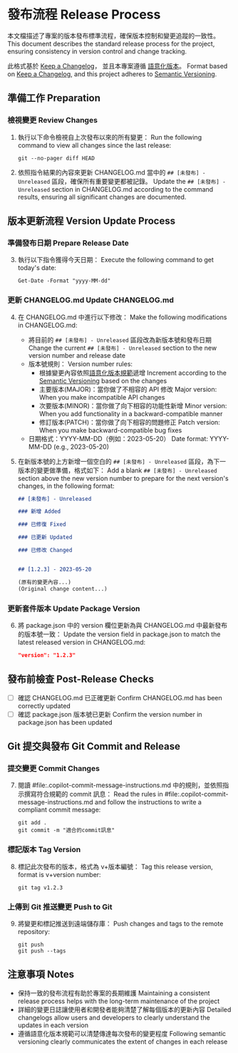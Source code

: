 # 發布流程 Release Process

本文檔描述了專案的版本發布標準流程，確保版本控制和變更追蹤的一致性。
This document describes the standard release process for the project, ensuring consistency in version control and change tracking.

此格式基於 [Keep a Changelog](https://keepachangelog.com/zh-TW/1.0.0/)，
並且本專案遵循 [語意化版本](https://semver.org/lang/zh-TW/)。
Format based on [Keep a Changelog](https://keepachangelog.com/en/1.0.0/),
and this project adheres to [Semantic Versioning](https://semver.org/spec/v2.0.0.html).

## 準備工作 Preparation

### 檢視變更 Review Changes

1. 執行以下命令檢視自上次發布以來的所有變更：
   Run the following command to view all changes since the last release:

   ```
   git --no-pager diff HEAD
   ```

2. 依照指令結果的內容來更新 CHANGELOG.md 當中的 `## [未發布] - Unreleased` 區段，確保所有重要變更都被記錄。
   Update the `## [未發布] - Unreleased` section in CHANGELOG.md according to the command results, ensuring all significant changes are documented.

## 版本更新流程 Version Update Process

### 準備發布日期 Prepare Release Date

3. 執行以下指令獲得今天日期：
   Execute the following command to get today's date:

   ```
   Get-Date -Format "yyyy-MM-dd"
   ```

### 更新 CHANGELOG.md Update CHANGELOG.md

4. 在 CHANGELOG.md 中進行以下修改：
   Make the following modifications in CHANGELOG.md:
   - 將目前的 `## [未發布] - Unreleased` 區段改為新版本號和發布日期
     Change the current `## [未發布] - Unreleased` section to the new version number and release date
   - 版本號規則：
     Version number rules:
     - 根據變更內容依照[語意化版本規範](https://semver.org/lang/zh-TW/)遞增
       Increment according to the [Semantic Versioning](https://semver.org/spec/v2.0.0.html) based on the changes
     - 主要版本(MAJOR)：當你做了不相容的 API 修改
       Major version: When you make incompatible API changes
     - 次要版本(MINOR)：當你做了向下相容的功能性新增
       Minor version: When you add functionality in a backward-compatible manner
     - 修訂版本(PATCH)：當你做了向下相容的問題修正
       Patch version: When you make backward-compatible bug fixes
   - 日期格式：YYYY-MM-DD（例如：2023-05-20）
     Date format: YYYY-MM-DD (e.g., 2023-05-20)

5. 在新版本號的上方新增一個空白的 `## [未發布] - Unreleased` 區段，為下一版本的變更做準備，格式如下：
   Add a blank `## [未發布] - Unreleased` section above the new version number to prepare for the next version's changes, in the following format:

   ```markdown
   ## [未發布] - Unreleased

   ### 新增 Added

   ### 已修復 Fixed

   ### 已更新 Updated

   ### 已修改 Changed


   ## [1.2.3] - 2023-05-20
   
   (原有的變更內容...)
   (Original change content...)
   ```

### 更新套件版本 Update Package Version

6. 將 package.json 中的 version 欄位更新為與 CHANGELOG.md 中最新發布的版本號一致：
   Update the version field in package.json to match the latest released version in CHANGELOG.md:

   ```json
   "version": "1.2.3"
   ```

## 發布前檢查 Post-Release Checks

- [ ] 確認 CHANGELOG.md 已正確更新
      Confirm CHANGELOG.md has been correctly updated
- [ ] 確認 package.json 版本號已更新
      Confirm the version number in package.json has been updated

## Git 提交與發布 Git Commit and Release

### 提交變更 Commit Changes

7. 閱讀 #file:.copilot-commit-message-instructions.md 中的規則，並依照指示撰寫符合規範的 commit 訊息：
   Read the rules in #file:.copilot-commit-message-instructions.md and follow the instructions to write a compliant commit message:

   ```
   git add .
   git commit -m "適合的commit訊息"
   ```

### 標記版本 Tag Version

8. 標記此次發布的版本，格式為 v+版本編號：
   Tag this release version, format is v+version number:

   ```
   git tag v1.2.3
   ```

### 上傳到 Git 推送變更 Push to Git

9. 將變更和標記推送到遠端儲存庫：
    Push changes and tags to the remote repository:

    ```
    git push
    git push --tags
    ```

## 注意事項 Notes

- 保持一致的發布流程有助於專案的長期維護
  Maintaining a consistent release process helps with the long-term maintenance of the project
- 詳細的變更日誌讓使用者和開發者能夠清楚了解每個版本的更新內容
  Detailed changelogs allow users and developers to clearly understand the updates in each version
- 遵循語意化版本規範可以清楚傳達每次發布的變更程度
  Following semantic versioning clearly communicates the extent of changes in each release
